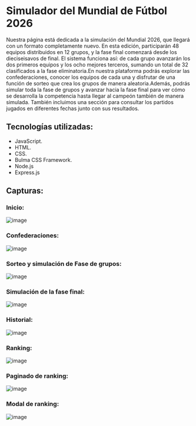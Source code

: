 # Simulador del Mundial de Fútbol 2026
Nuestra página está dedicada a la simulación del Mundial 2026, que llegará con un formato completamente nuevo. En esta edición, participarán 48 equipos distribuidos en 12 grupos, y la fase final comenzará desde los dieciseisavos de final. El sistema funciona así: de cada grupo avanzarán los dos primeros equipos y los ocho mejores terceros, sumando un total de 32 clasificados a la fase eliminatoria.En nuestra plataforma podrás explorar las confederaciones, conocer los equipos de cada una y disfrutar de una función de sorteo que crea los grupos de manera aleatoria.Además, podrás simular toda la fase de grupos y avanzar hacia la fase final para ver cómo se desarrolla la competencia hasta llegar al campeón también de manera simulada. También incluimos una sección para consultar los partidos jugados en diferentes fechas junto con sus resultados.

## Tecnologías utilizadas:
- JavaScript.
- HTML.
- CSS.
- Bulma CSS Framework.
- Node.js
- Express.js

## Capturas:

### Inicio:

![image](https://github.com/user-attachments/assets/a2d991d6-bbcc-4b8d-8ade-c9732f3023f4)

### Confederaciones:

![image](https://github.com/user-attachments/assets/034a4eb7-0878-46be-86d3-eb4814ae2749)

### Sorteo y simulación de Fase de grupos:

![image](https://github.com/user-attachments/assets/0f86c3b9-1a61-43d4-96f5-20f0d92f1ae9)

### Simulación de la fase final:

![image](https://github.com/user-attachments/assets/53f935e1-c987-4f1a-bbb8-6e50ae6aee9f)

### Historial:

![image](https://github.com/user-attachments/assets/d8c10316-3598-4252-9ee1-089a9c3a50da)

### Ranking:

![image](https://github.com/user-attachments/assets/d3af87cc-2037-4788-9d87-22e0cf271543)

### Paginado de ranking:

![image](https://github.com/user-attachments/assets/78e15392-c5b9-4a05-b40d-e694de5fcc12)

### Modal de ranking:

![image](https://github.com/user-attachments/assets/4c34e750-6ebc-4ffd-82b9-cdaa99b51b16)

